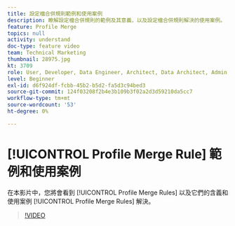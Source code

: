 ```yaml
---
title: 設定檔合併規則範例和使用案例
description: 瞭解設定檔合併規則的範例及其意義，以及設定檔合併規則解決的使用案例。
feature: Profile Merge
topics: null
activity: understand
doc-type: feature video
team: Technical Marketing
thumbnail: 28975.jpg
kt: 3709
role: User, Developer, Data Engineer, Architect, Data Architect, Admin, Leader
level: Beginner
exl-id: d6f924df-fcbb-45b2-b5d2-fa5d3c94bed3
source-git-commit: 124f03208f2b4e3b109b3f02a2d3d59210da5cc7
workflow-type: tm+mt
source-wordcount: '53'
ht-degree: 0%

---
```


# [!UICONTROL Profile Merge Rule] 範例和使用案例

在本影片中，您將會看到 [!UICONTROL Profile Merge Rules] 以及它們的含義和使用案例 [!UICONTROL Profile Merge Rules] 解決。

>[!VIDEO](https://video.tv.adobe.com/v/28975/?quality=12)
